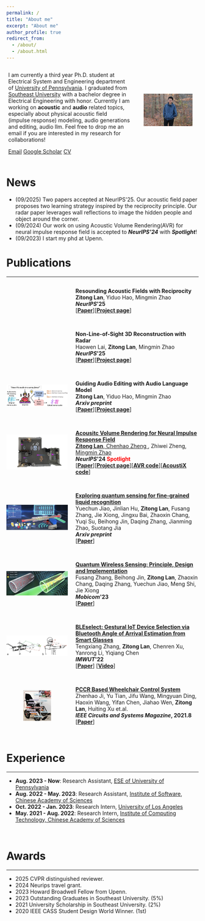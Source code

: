 ```yaml
---
permalink: /
title: "About me"
excerpt: "About me"
author_profile: true
redirect_from: 
  - /about/
  - /about.html
---
```


<div style="display: flex; align-items: center;">
  <div style="flex: 2; padding-left: 5px; padding-right: 20px;">
    <p>
    I am currently a third year Ph.D. student at Electrical System and Engineering department of <a href="https://www.seas.upenn.edu/">University of Pennsylvania</a>. I graduated from <a href="https://www.seu.edu.cn/">Southeast University</a> with a bachelor degree in Electrical Engineering with honor. Currently I am working on <b>acoustic</b> and <b>audio</b> related topics, especially about physical acoustic field (impulse response) modeling, audio generations and editing, audio llm. Feel free to drop me an email if you are interested in my research for collaborations!
    </p>
    <div class="link-container">
      <a href="mailto:ztlan@seas.upenn.edu">Email</a>
      <a href="https://scholar.google.com/citations?hl=en&user=5MzZf-oAAAAJ">Google Scholar</a>
      <a href="http://zitonglan.github.io/files/cv.pdf">CV</a>
    </div>
  </div>
 <div style="flex: 1; text-align: center;">
    <img src="../images/thumbnail.jpeg" alt="photo" style="max-width: 80%; height: auto;">
  </div>
</div>
<br>


News
=====
* (09/2025) Two papers accepted at NeurIPS'25. Our acoustic field paper proposes two learning strategy inspired by the reciprocity principle. Our radar paper leverages wall reflections to image the hidden people and object around the corner.
* (09/2024) Our work on using Acoustic Volume Rendering(AVR) for neural impulse response field is accepted to ***NeurIPS'24*** with ***Spotlight***! 
* (09/2023) I start my phd at Upenn.  

Publications
=====
---

<div style="display: flex; align-items: center;">
  <div style="flex: 1;">
    <img src="" alt="" style="max-width: 100%; height: auto;">
  </div>
  <div style="flex: 2; padding-left: 20px;">
    <p>
      <strong>Resounding Acoustic Fields with Reciprocity</strong><br>
      <strong>Zitong Lan</strong>, Yiduo Hao, Mingmin Zhao <br>
      <b><i>NeurIPS</i>'25 </b> <br>
      [<strong><a href="">Paper</a></strong>][<strong><a href="">Project page</a></strong>]
    </p>
  </div>
</div>
<br>

<div style="display: flex; align-items: center;">
  <div style="flex: 1;">
    <img src="" alt="" style="max-width: 100%; height: auto;">
  </div>
  <div style="flex: 2; padding-left: 20px;">
    <p>
      <strong>Non-Line-of-Sight 3D Reconstruction with Radar</strong><br>
      Haowen Lai, <strong>Zitong Lan</strong>, Mingmin Zhao <br>
      <b><i>NeurIPS</i>'25 </b> <br>
      [<strong><a href="">Paper</a></strong>][<strong><a href="">Project page</a></strong>]
    </p>
  </div>
</div>
<br>


<div style="display: flex; align-items: center;">
  <div style="flex: 1;">
    <img src="../images/smartdj_teaser.png" alt="avr" style="max-width: 100%; height: auto;">
  </div>
  <div style="flex: 2; padding-left: 20px;">
    <p>
      <strong>Guiding Audio Editing with Audio Language Model</strong><br>
      <strong>Zitong Lan</strong>, Yiduo Hao, Mingmin Zhao<br>
       <b><i>Arxiv preprint</i></b><br>
      [<strong><a href="">Paper</a></strong>][<strong><a href="">Project page</a></strong>]
      <br>
    </p>
  </div>
</div>
<br>


<div style="display: flex; align-items: center;">
  <div style="flex: 1;">
    <img src="../images/anerf_teaser.png" alt="avr" style="max-width: 100%; height: auto;">
  </div>
  <div style="flex: 2; padding-left: 20px;">
    <p>
      <strong><a href="https://zitonglan.github.io/project/avr/avr.html">Acousitc Volume Rendering for Neural Impulse Response Field</a></strong><br>
      <a href="https://zitonglan.github.io/"> <strong>Zitong Lan</strong></a>,<a href="https://hellomuffin.github.io/"> Chenhao Zheng </a>, Zhiwei Zheng, <a href="https://www.cis.upenn.edu/~mingminz/">Mingmin Zhao</a><br>
      <b><i>NeurIPS</i>'24 <span style="color:red;"> Spotlight</span></b><br>
      [<strong><a href="https://arxiv.org/abs/2411.06307">Paper</a></strong>][<strong><a href="../project/avr/avr.html">Project page</a></strong>][<strong><a href="https://github.com/penn-waves-lab/AVR">AVR code</a></strong>][<strong><a href="https://github.com/penn-waves-lab/AcoustiX">AcoustiX code</a></strong>]
    </p>
  </div>
</div>
<br>

<div style="display: flex; align-items: center;">
  <div style="flex: 1;">
    <img src="../images/quantum_liquid.png" alt="Quantum liquid" style="max-width: 100%; height: auto;">
  </div>
  <div style="flex: 2; padding-left: 20px;">
    <p>
      <strong><a href="https://arxiv.org/abs/2407.19656">Exploring quantum sensing for fine-grained liquid recognition</a></strong><br>
      Yuechun Jiao, Jinlian Hu, <strong>Zitong Lan</strong>, Fusang Zhang, Jie Xiong, Jingxu Bai, Zhaoxin Chang, Yuqi Su, Beihong Jin, Daqing Zhang, Jianming Zhao, Suotang Jia<br>
      <b><i>Arxiv preprint</i></b> <br>
      [<strong><a href="https://arxiv.org/abs/2407.19656">Paper</a></strong>]
    </p>
  </div>
</div>
<br>

<div style="display: flex; align-items: center;">
  <div style="flex: 1;">
    <img src="../images/quantum.png" alt="Quantum Wireless Sensing" style="max-width: 100%; height: auto;">
  </div>
  <div style="flex: 2; padding-left: 20px;">
    <p>
      <strong><a href="http://zitonglan.github.io/files/quantum.pdf">Quantum Wireless Sensing: Principle, Design and Implementation</a></strong><br>
      Fusang Zhang, Beihong Jin, <strong>Zitong Lan</strong>, Zhaoxin Chang, Daqing Zhang, Yuechun Jiao, Meng Shi, Jie Xiong<br>
      <b><i>Mobicom</i>'23</b> <br>
      [<strong><a href="http://zitonglan.github.io/files/quantum.pdf">Paper</a></strong>]
    </p>
  </div>
</div>
<br>


<div style="display: flex; align-items: center;">
  <div style="flex: 1;">
    <img src="../images/bleselect.png" alt="BLEselect" style="max-width: 100%; height: auto;">
  </div>
  <div style="flex: 2; padding-left: 20px;">
    <p>
        <strong><a href="http://zitonglan.github.io/files/BLEselect.pdf">BLEselect: Gestural IoT Device Selection via Bluetooth Angle of Arrival Estimation from Smart Glasses</a></strong><br>
      Tengxiang Zhang, <strong>Zitong Lan</strong>, Chenren Xu, Yanrong Li, Yiqiang Chen<br>
      <b><i>IMWUT</i>'22</b> <br>
      [<strong><a href="http://zitonglan.github.io/files/BLEselect.pdf">Paper</a></strong>] [<strong><a href='https://www.youtube.com/watch?v=HvsFAsaLGPs'>Video</a></strong>] 
    </p>
  </div>
</div>
<br>


<div style="display: flex; align-items: center;">
  <div style="flex: 1; display: flex; align-items: center; justify-content: center;">
    <img src="../images/wheelchair.png" alt="wheelchair" style="max-width:45%; height: auto;">
  </div>
  <div style="flex: 2; padding-left: 20px;">
    <p>
      <strong><a href="http://zitonglan.github.io/files/pccr.pdf">PCCR Based Wheelchair Control System</a></strong><br>
      Zhenhao Ji, Yu Tian, Jifu Wang, Mingyuan Ding, Haoxin Wang, Yifan Chen, Jiahao Wen, <strong>Zitong Lan</strong>, Huiting Xu et.al.<br> 
      <b><i>IEEE Circuits and Systems Magazine</i>, 2021.8</b> <br>
      [<strong><a href="http://zitonglan.github.io/files/pccr.pdf">Paper</a></strong>]
    </p>
  </div>
</div>
<br>

Experience
======
---
* <b>Aug. 2023 - Now</b>: Research Assistant, [ESE of University of Pennsylvania](https://www.ese.upenn.edu/)
* <b>Aug. 2022 - May. 2023</b>: Research Assistant, [Institute of Software, Chinese Academy of Sciences](http://english.is.cas.cn/)
* <b>Oct. 2022 - Jan. 2023</b>: Research Intern, [University of Los Angeles](https://www.ee.ucla.edu/)
* <b>May. 2021 - Aug. 2022</b>: Research Intern, [Institute of Computing Technology, Chinese Academy of Sciences](http://english.ict.cas.cn/)
<br>

Awards
=====
---
* 2025 CVPR distinguished reviewer.
* 2024 Neurips travel grant.
* 2023 Howard Broadwell Fellow from Upenn.
* 2023 Outstanding Graduates in Southeast University. (5%)
* 2021 University Scholarship in Southeast University. (2%)
* 2020 IEEE CASS Student Design World Winner. (1st)